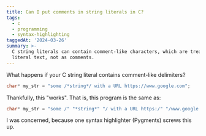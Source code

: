 ```yaml
---
title: Can I put comments in string literals in C?
tags:
  - c
  - programming
  - syntax-highlighting
taggedAt: '2024-03-26'
summary: >-
  C string literals can contain comment-like characters, which are treated as
  literal text, not as comments.
---
```


What happens if your C string literal contains comment-like delimiters?

```c
char* my_str = "some /*string*/ with a URL https://www.google.com";
```

Thankfully, this "works". That is, this program is the same as:

```c
char* my_str = "some /" "*string*" "/ with a URL https:/" "/www.google.com";
```

I was concerned, because one syntax highlighter (Pygments) screws this up.
